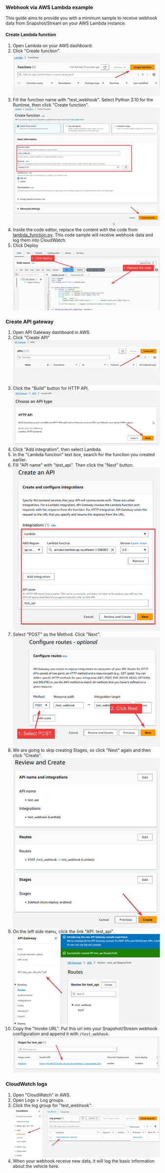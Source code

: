 ### Webhook via AWS Lambda example

This guide aims to provide you with a minimum sample to receive webhook data from Snapshot/Stream on your AWS Lambda
instance.

#### Create Lambda function

1. Open Lambda on your AWS dashboard.
2. Click "Create function".
![readme_images/lambda_create_function.png](readme_images/lambda_create_function.png)
3. Fill the function name with "test_webhook". Select Python 3.10 for the Runtime, then click "Create function".
![readme_images/lambda_create_function_detail.png](readme_images/lambda_create_function_detail.png)
4. Inside the code editor, replace the content with the code from [lambda_function.py](./lambda_function.py). This code sample will receive
   webhook data and log them into CloudWatch.
5. Click Deploy
![readme_images/lambda_code_editor.png](readme_images/lambda_code_editor.png)

### Create API gateway

1. Open API Gateway dashboard in AWS.
2. Click "Create API"
![readme_images/api_create.png](readme_images/api_create.png)
3. Click the "Build" button for HTTP API.
![readme_images/api_select_http.png](readme_images/api_select_http.png)
4. Click "Add integration", then select Lambda.
5. In the "Lambda function" text box, search for the function you created earlier.
6. Fill "API name" with "test_api". Then click the "Next" button.
![readme_images/api_configure.png](readme_images/api_configure.png)
7. Select "POST" as the Method. Click "Next".
![readme_images/api_method.png](readme_images/api_method.png)
8. We are going to skip creating Stages, so click "Next" again and then click "Create".
![readme_images/api_review.png](readme_images/api_review.png)
9. On the left side menu, click the link "API: test_api".
![readme_images/api_overview.png](readme_images/api_overview.png)
10. Copy the "Invoke URL". Put this url into your Snapshot/Stream webhook configuration and append it
    with `/test_webhook`.
![readme_images/api_invoke_url.png](readme_images/api_invoke_url.png)

### CloudWatch logs
1. Open "CloudWatch" in AWS.
2. Open Logs > Log groups.
3. Click the log group for "test_webhook".
![readme_images/cloudwatch_log_group.png](readme_images/cloudwatch_log_group.png)
4. When your webhook receive new data, it will log the basic information about the vehicle here.
